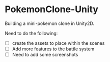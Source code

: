# PokemonClone-Unity
Building a mini-pokemon clone in Unity2D.

Need to do the following: 
   - [ ] create the assets to place within the scenes
   - [ ] Add more features to the battle system  
   - [ ] Need to add some screenshots 
